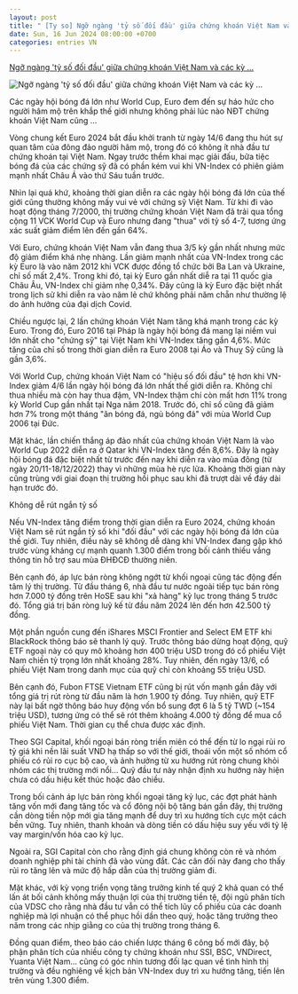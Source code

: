 ```yaml
---
layout: post
title: " [Ty so] Ngỡ ngàng 'tỷ số đối đầu' giữa chứng khoán Việt Nam và các kỳ ..."
date: Sun, 16 Jun 2024 08:00:00 +0700
categories: entries VN
---
```

[Ngỡ ngàng 'tỷ số đối đầu' giữa chứng khoán Việt Nam và các kỳ ...](https://cafef.vn/ngo-ngang-ty-so-doi-dau-giua-chung-khoan-viet-nam-va-cac-ky-euro-world-cup-188240616105429512.chn)

![Ngỡ ngàng 'tỷ số đối đầu' giữa chứng khoán Việt Nam và các kỳ ...](https://cafefcdn.com/zoom/600_315/203337114487263232/2024/6/16/image-1718510032390796102071-0-19-720-1171-crop-1718510042872743184256.jpg)

Các ngày hội bóng đá lớn như World Cup, Euro đem đến sự háo hức cho người hâm mộ trên khắp thế giới nhưng không phải lúc nào NĐT chứng khoán Việt Nam cũng ...

Vòng chung kết Euro 2024 bắt đầu khởi tranh từ ngày 14/6 đang thu hút sự quan tâm của đông đảo người hâm mộ, trong đó có không ít nhà đầu tư chứng khoán tại Việt Nam. Ngay trước thềm khai mạc giải đấu, bữa tiệc bóng đá của các chứng sỹ đã có phần kém vui khi VN-Index có phiên giảm mạnh nhất Châu Á vào thứ Sáu tuần trước.

Nhìn lại quá khứ, khoảng thời gian diễn ra các ngày hội bóng đá lớn của thế giới cũng thường không mấy vui vẻ với chứng sỹ Việt Nam. Từ khi đi vào hoạt động tháng 7/2000, thị trường chứng khoán Việt Nam đã trải qua tổng cộng 11 VCK World Cup và Euro nhưng đang "thua" với tỷ số 4-7, tương ứng xác suất giảm điểm lên đến gần 64%.

Với Euro, chứng khoán Việt Nam vẫn đang thua 3/5 kỳ gần nhất nhưng mức độ giảm điểm khá nhẹ nhàng. Lần giảm mạnh nhất của VN-Index trong các kỳ Euro là vào năm 2012 khi VCK được đồng tổ chức bởi Ba Lan và Ukraine, chỉ số mất 2,4%. Trong khi đó, tại kỳ Euro gần nhất diễ ra tại 11 quốc gia Châu Âu, VN-Index chỉ giảm nhẹ 0,34%. Đây cũng là kỳ Euro đặc biệt nhất trong lịch sử khi diễn ra vào năm lẻ chứ không phải năm chẵn như thường lệ do ảnh hưởng của đại dịch Covid.

Chiều ngược lại, 2 lần chứng khoán Việt Nam tăng khá mạnh trong các kỳ Euro. Trong đó, Euro 2016 tại Pháp là ngày hội bóng đá mang lại niềm vui lớn nhất cho "chứng sỹ" tại Việt Nam khi VN-Index tăng gần 4,6%. Mức tăng của chỉ số trong thời gian diễn ra Euro 2008 tại Áo và Thuỵ Sỹ cũng là gần 3,6%.

Với World Cup, chứng khoán Việt Nam có "hiệu số đối đầu" tệ hơn khi VN-Index giảm 4/6 lần ngày hội bóng đá lớn nhất thế giới diễn ra. Không chỉ thua nhiều mà còn hay thua đậm, VN-Index thậm chí còn mất hơn 11% trong kỳ World Cup gần nhất tại Nga năm 2018. Trước đó, chỉ số cũng đã giảm hơn 7% trong một tháng "ăn bóng đá, ngủ bóng đá" với mùa World Cup 2006 tại Đức.

Mặt khác, lần chiến thắng áp đảo nhất của chứng khoán Việt Nam là vào World Cup 2022 diễn ra ở Qatar khi VN-Index tăng đến 8,6%. Đây là ngày hội bóng đá đặc biệt nhất từ trước đến nay khi diễn ra vào mùa đông (từ ngày 20/11-18/12/2022) thay vì những mùa hè rực lửa. Khoảng thời gian này cũng trùng với giai đoạn thị trường hồi phục sau khi đã trượt dài về đáy dài hạn trước đó.

Không dễ rút ngắn tỷ số

Nếu VN-Index tăng điểm trong thời gian diễn ra Euro 2024, chứng khoán Việt Nam sẽ rút ngắn tỷ số khi "đối đầu" với các ngày hội bóng đá lớn của thế giới. Tuy nhiên, điều này sẽ không dễ dàng khi VN-Index đang gặp khó trước vùng kháng cự mạnh quanh 1.300 điểm trong bối cảnh thiếu vắng thông tin hỗ trợ sau mùa ĐHĐCĐ thường niên.

Bên cạnh đó, áp lực bán ròng không ngớt từ khối ngoại cũng tác động đến tâm lý thị trường. Từ đầu tháng 6, nhà đầu tư nước ngoài tiếp tục bán ròng hơn 7.000 tỷ đồng trên HoSE sau khi "xả hàng" kỷ lục trong tháng 5 trước đó. Tổng giá trị bán ròng luỹ kế từ đầu năm 2024 lên đến hơn 42.500 tỷ đồng.

Một phần nguồn cung đến iShares MSCI Frontier and Select EM ETF khi BlackRock thông báo sẽ thanh lý quỹ. Trước thông báo dừng hoạt động, quỹ ETF ngoại này có quy mô khoảng hơn 400 triệu USD trong đó cổ phiếu Việt Nam chiến tỷ trọng lớn nhất khoảng 28%. Tuy nhiên, đến ngày 13/6, cổ phiếu Việt Nam trong danh mục của quỹ chỉ còn khoảng 55 triệu USD.



Bên cạnh đó, Fubon FTSE Vietnam ETF cũng bị rút vốn mạnh gần đây với tổng giá trị rút ròng từ đầu năm là hơn 1.900 tỷ đồng. Tuy nhiên, quỹ ETF này lại bất ngờ thông báo huy động vốn bổ sung đợt 6 là 5 tỷ TWD (~154 triệu USD), tương ứng có thể sẽ rót thêm khoảng 4.000 tỷ đồng để mua cổ phiếu Việt Nam. Thời gian cụ thể chưa được xác định.

Theo SGI Capital, khối ngoại bán ròng triền miên có thể đến từ lo ngại rủi ro tỷ giá khi nền lãi suất VND hạ thấp so với thế giới, thoái vốn một số nhóm cổ phiếu có rủi ro cục bộ cao, và ảnh hưởng từ xu hướng rút ròng chung khỏi nhóm các thị trường mới nổi… Quỹ đầu tư này nhận định xu hướng này hiện chưa có dấu hiệu kết thúc hoặc đảo chiều.

Trong bối cảnh áp lực bán ròng khối ngoại tăng kỷ lục, các đợt phát hành tăng vốn mới đang tăng tốc và cổ đông nội bộ tăng bán gần đây, thị trường cần dòng tiền nộp mới gia tăng mạnh để duy trì xu hướng tích cực một cách bền vững. Tuy nhiên, thanh khoản và dòng tiền có dấu hiệu suy yếu với tỷ lệ vay margin/vốn hóa cao kỷ lục.

Ngoài ra, SGI Capital còn cho rằng định giá chung không còn rẻ và nhóm doanh nghiệp phi tài chính đã vào vùng đắt. Các cân đối này đang cho thấy rủi ro tăng lên và mức độ hấp dẫn của thị trường giảm đi.

Mặt khác, với kỳ vọng triển vọng tăng trưởng kinh tế quý 2 khả quan có thể lấn át bối cảnh không mấy thuận lợi của thị trường tiền tệ, đội ngũ phân tích của VDSC cho rằng nhà đầu tư vẫn có thể tích lũy cổ phiếu của các doanh nghiệp mà lợi nhuận có thể phục hồi dần theo quý, hoặc tăng trưởng theo năm trong các nhịp giằng co của thị trường trong tháng 6.



Đồng quan điểm, theo báo cáo chiến lược tháng 6 công bố mới đây, bộ phận phân tích của nhiều công ty chứng khoán như SSI, BSC, VNDirect, Yuanta Việt Nam… cũng có góc nhìn tương đối lạc quan về tình hình thị trường và đều nghiêng về kịch bản VN-Index duy trì xu hướng tăng, tiến lên trên vùng 1.300 điểm.


